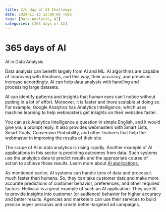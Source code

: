 ```yaml
---
title: 2/n day of AI Challenge
date: 2024-11-15 12:00:00 +500
tags: [Data Analysis, AI]
categories: [365 days of AI]
---
```

# 365 days of AI

AI in Data Analysis

Data analysis can benefit largely from AI and ML. AI algorithms are capable of improving with iterations, and this way, their accuracy, and precision increase accordingly. AI can help data analysts with handling and processing large datasets. 

AI can identify patterns and insights that human eyes can’t notice without putting in a lot of effort. Moreover, it is faster and more scalable at doing so. For example, Google Analytics has Analytics Intelligence, which uses machine learning to help webmasters get insights on their websites faster. 

You can ask Analytics Intelligence a question in simple English, and it would give you a prompt reply. It also provides webmasters with Smart Lists, Smart Goals, Conversion Probability, and other features that help the webmaster in improving the results of their site. 

The scope of AI in data analytics is rising rapidly. Another example of AI applications in this sector is predicting outcomes from data. Such systems use the analytics data to predict results and the appropriate course of action to achieve those results. Learn more about  <a href="https://www.upgrad.com/blog/types-of-artificial-intelligence-algorithms/" target="_blank">AI applications.</a>

As mentioned earlier, AI systems can handle tons of data and process it much faster than humans. So, they can take customer data and make more accurate predictions of customer behavior, preferences, and other required factors. Helixa.ai is a great example of such an AI application. They use AI to provide insights into customer (or audience) behavior for higher accuracy and better results. Agencies and marketers can use their services to build precise buyer personas and create better-targeted ad campaigns.
